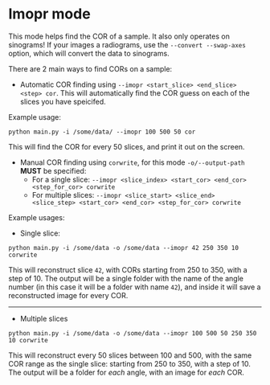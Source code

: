 # Imopr mode

This mode helps find the COR of a sample. It also only operates on sinograms! If your images a radiograms, use the `--convert --swap-axes` option, which will convert the data to sinograms.

There are 2 main ways to find CORs on a sample:

- Automatic COR finding using `--imopr <start_slice> <end_slice> <step> cor`. This will automatically find the COR guess on each of the slices you have speicifed.

Example usage:

`python main.py -i /some/data/ --imopr 100 500 50 cor`

This will find the COR for every 50 slices, and print it out on the screen.

- Manual COR finding using `corwrite`, for this mode `-o/--output-path` **MUST** be specified:
  - For a single slice: `--imopr <slice_index> <start_cor> <end_cor> <step_for_cor> corwrite`
  - For multiple slices: `--imopr <slice_start> <slice_end> <slice_step> <start_cor> <end_cor> <step_for_cor> corwrite`

Example usages:

- Single slice:

`python main.py -i /some/data -o /some/data --imopr 42 250 350 10 corwrite`

This will reconstruct slice `42`, with CORs starting from 250 to 350, with a step of 10. The output will be a single folder with the name of the angle number (in this case it will be a folder with name `42`), and inside it will save a reconstructed image for every COR.

---

- Multiple slices

`python main.py -i /some/data -o /some/data --imopr 100 500 50 250 350 10 corwrite`

This will reconstruct every 50 slices between 100 and 500, with the same COR range as the single slice: starting from 250 to 350, with a step of 10. The output will be a folder for _each_ angle, with an image for _each_ COR.